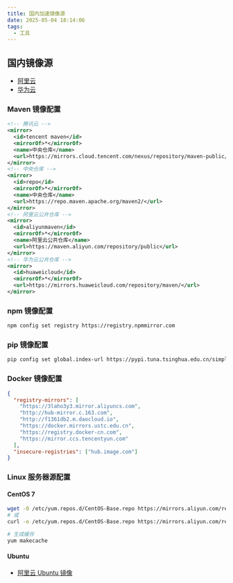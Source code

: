 ```yaml
---
title: 国内加速镜像源
date: 2025-05-04 18:14:06
tags:
  - 工具
---
```


## 国内镜像源

- [阿里云](https://developer.aliyun.com/mirror/)
- [华为云](https://mirrors.huaweicloud.com/)

### Maven 镜像配置

```xml
<!-- 腾讯云 -->
<mirror>
  <id>tencent maven</id>
  <mirrorOf>*</mirrorOf>
  <name>中央仓库</name>
  <url>https://mirrors.cloud.tencent.com/nexus/repository/maven-public/</url>
</mirror>
<!-- 中央仓库 -->
<mirror>
  <id>repo</id>
  <mirrorOf>*</mirrorOf>
  <name>中央仓库</name>
  <url>https://repo.maven.apache.org/maven2/</url>
</mirror>
<!-- 阿里云公共仓库 -->
<mirror>
  <id>aliyunmaven</id>
  <mirrorOf>*</mirrorOf>
  <name>阿里云公共仓库</name>
  <url>https://maven.aliyun.com/repository/public</url>
</mirror>
<!-- 华为云公共仓库 -->
<mirror>
  <id>huaweicloud</id>
  <mirrorOf>*</mirrorOf>
  <url>https://mirrors.huaweicloud.com/repository/maven/</url>
</mirror>
```

### npm 镜像配置

```bash
npm config set registry https://registry.npmmirror.com
```

### pip 镜像配置

```bash
pip config set global.index-url https://pypi.tuna.tsinghua.edu.cn/simple
```

### Docker 镜像配置

```json
{
  "registry-mirrors": [
    "https://3laho3y3.mirror.aliyuncs.com",
    "http://hub-mirror.c.163.com",
    "http://f1361db2.m.daocloud.io",
    "https://docker.mirrors.ustc.edu.cn",
    "https://registry.docker-cn.com",
    "https://mirror.ccs.tencentyun.com"
  ],
  "insecure-registries": ["hub.image.com"]
}
```

### Linux 服务器源配置

#### CentOS 7

```sh
wget -O /etc/yum.repos.d/CentOS-Base.repo https://mirrors.aliyun.com/repo/Centos-7.repo
# 或
curl -o /etc/yum.repos.d/CentOS-Base.repo https://mirrors.aliyun.com/repo/Centos-7.repo

# 生成缓存
yum makecache
```

#### Ubuntu

- [阿里云 Ubuntu 镜像](https://developer.aliyun.com/mirror/ubuntu)
